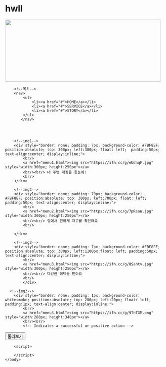 # hwll
<!DOCTYPE html>
<html>
	<head>
        <meta charset="UTF-8">
        <meta name="viewport" content="width=device-width, initial-scale=1.0">
		<title>메인페이지</title>
        <link rel="stylesheet" type="text/css" href="stylesheet.css">
	</head>
	<body>
		<!--배너-->
		<div style="width:100%; height: 200px; text-align:center; display:inline; box-sizing: border-box;">
		<img src="https://ifh.cc/g/dkP0Jk.jpg" style="width:100%; height:200px">	
        </div>

        <!--목차-->
        <nav>
            <ul>
                <li><a href="#">HOME</a></li>
                <li><a href="#">SERVICE</a></li>
                <li><a href="#">STORY</a></li>
            </ul>
           </nav>

          
        
         
		<!--img1-->
		<div style="border: none; padding: 7px; background-color: #FBF8EF; position:absolute; top: 300px; left:300px; float: left;  padding:50px; text-align:center; display:inline;">
			<br/>
			<a href="menu1.html"><img src="https://ifh.cc/g/eUdnqF.jpg" style="width:300px; height:250px"></a>
			<br/><br/> 내 주변 매장을 한눈에!
			<br/>
		</div>

		<!--img2-->
		<div style="border: none; padding: 70px; background-color: #FBF8EF; position:absolute; top: 300px; left:700px; float: left; padding:50px; text-align:center; display:inline;">
			<br/>
			<a href="menu2.html"><img src="https://ifh.cc/g/7pRsoW.jpg" style="width:300px; height:250px"></a>
			<br/><br/> 집에서 편하게 재고를 확인해요
			<br/>

        </div>
        
		<!--img3-->
		<div style="border: none; padding: 7px; background-color: #FBF8EF; position:absolute; top: 300px; left:1100px;float: left; padding:50px; text-align:center; display:inline;">
			<br/>
			<a href="menu3.html"><img src="https://ifh.cc/g/8Sahtv.jpg" style="width:300px; height:250px"></a>
			<br/><br/> 다양한 혜택을 받아요
            <br/>
            </div>

      <!--img3-->
		<div style="border: none; padding: 1px; background-color: whitesmoke; position:absolute; top: 280px; left:20px; float: left; padding:1px; text-align:center; display:inline;">
			<br/>
			<a href="menu3.html"><img src="https://ifh.cc/g/9TnTGM.png" style="width:260px; height:340px"></a>
            <br/><br/> 
            <!-- Indicates a successful or positive action -->
<button type="button" class="btn btn-success">둘러보기</button>
            <br/>
            </div>


		<script>
			
		</script>
	</body>
</html>
